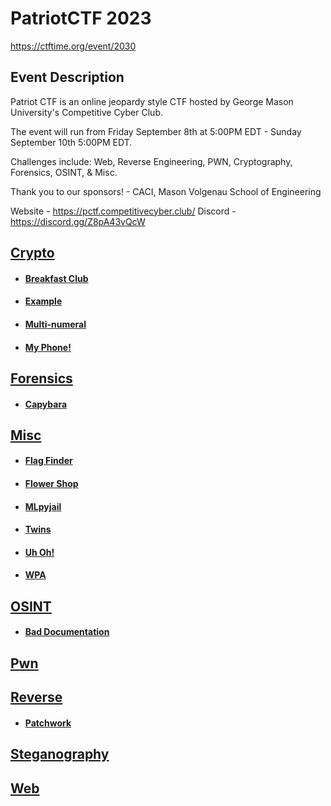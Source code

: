 # PatriotCTF 2023

https://ctftime.org/event/2030

## Event Description

Patriot CTF is an online jeopardy style CTF hosted by George Mason University's Competitive Cyber Club.

The event will run from Friday September 8th at 5:00PM EDT - Sunday September 10th 5:00PM EDT.

Challenges include: Web, Reverse Engineering, PWN, Cryptography, Forensics, OSINT, & Misc.

Thank you to our sponsors! - CACI, Mason Volgenau School of Engineering

Website - https://pctf.competitivecyber.club/
Discord - https://discord.gg/Z8pA43vQcW

## [Crypto](<Crypto>)
 * #### [Breakfast Club](<Crypto/Breakfast Club/>)
 * #### [Example](<Crypto/Example/>)
 * #### [Multi-numeral](<Crypto/Multi-numeral/>)
 * #### [My Phone!](<Crypto/My Phone!/>)
## [Forensics](<Forensics>)
 * #### [Capybara](<Forensics/Capybara/>)
## [Misc](<Misc>)
 * #### [Flag Finder](<Misc/Flag Finder/>)
 * #### [Flower Shop](<Misc/Flower Shop/>)
 * #### [MLpyjail](<Misc/MLpyjail/>)
 * #### [Twins](<Misc/Twins/>)
 * #### [Uh Oh!](<Misc/Uh Oh!/>)
 * #### [WPA](<Misc/WPA/>)
## [OSINT](<OSINT>)
 * #### [Bad Documentation](<OSINT/Bad Documentation/>)
## [Pwn](<Pwn>)
## [Reverse](<Reverse>)
 * #### [Patchwork](<Reverse/Patchwork/>)
## [Steganography](<Steganography>)
## [Web](<Web>)
